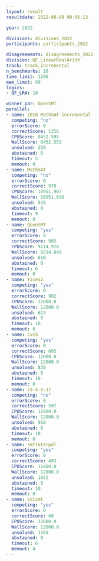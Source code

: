 ```yaml
---
layout: result
resultdate: 2022-08-09 00:06:13

year: 2022

divisions: divisions_2022
participants: participants_2022

disagreements: disagreements_2022
division: QF_LinearRealArith
track: track_incremental
n_benchmarks: 10
time_limit: 1200
mem_limit: 60
logics:
- QF_LRA: 10

winner_par: OpenSMT
parallel:
- name: 2018-MathSAT-incremental
  competing: "no"
  errorScore: 0
  correctScore: 1256
  CPUScore: 8452.595
  WallScore: 8452.553
  unsolved: 259
  abstained: 0
  timeout: 5
  memout: 0
- name: MathSAT
  competing: "no"
  errorScore: 0
  correctScore: 970
  CPUScore: 10951.907
  WallScore: 10951.698
  unsolved: 545
  abstained: 0
  timeout: 9
  memout: 0
- name: OpenSMT
  competing: "yes"
  errorScore: 0
  correctScore: 905
  CPUScore: 9214.976
  WallScore: 9214.848
  unsolved: 610
  abstained: 0
  timeout: 6
  memout: 0
- name: Yices2
  competing: "yes"
  errorScore: 0
  correctScore: 902
  CPUScore: 12000.0
  WallScore: 12000.0
  unsolved: 613
  abstained: 0
  timeout: 10
  memout: 0
- name: cvc5
  competing: "yes"
  errorScore: 0
  correctScore: 685
  CPUScore: 12000.0
  WallScore: 12000.0
  unsolved: 830
  abstained: 0
  timeout: 10
  memout: 0
- name: z3-4.8.17
  competing: "no"
  errorScore: 0
  correctScore: 597
  CPUScore: 12000.0
  WallScore: 12000.0
  unsolved: 918
  abstained: 0
  timeout: 10
  memout: 0
- name: smtinterpol
  competing: "yes"
  errorScore: 0
  correctScore: 493
  CPUScore: 12000.0
  WallScore: 12000.0
  unsolved: 1022
  abstained: 0
  timeout: 10
  memout: 0
- name: solsmt
  competing: "yes"
  errorScore: 0
  correctScore: 60
  CPUScore: 12000.0
  WallScore: 12000.0
  unsolved: 1455
  abstained: 0
  timeout: 6
  memout: 4
---
```

